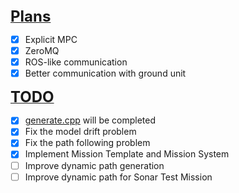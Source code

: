 <summary><b><u><font size="5">Plans</font></u></b></summary>

- [x] Explicit MPC
- [x] ZeroMQ 
- [x] ROS-like communication
- [x] Better communication with ground unit

<summary><b><u><font size="5">TODO</font></u></b></summary>

- [x] [generate.cpp](Test/Model/generate.cpp) will be completed
- [x] Fix the model drift problem
- [x] Fix the path following problem
- [x] Implement Mission Template and Mission System
- [ ] Improve dynamic path generation
- [ ] Improve dynamic path for Sonar Test Mission
